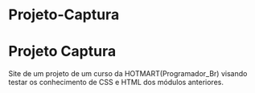 # Projeto-Captura
<h1>Projeto Captura</h1>
<p>Site de um projeto de um curso da HOTMART(Programador_Br) visando testar os conhecimento de CSS e HTML dos módulos anteriores.</p>
